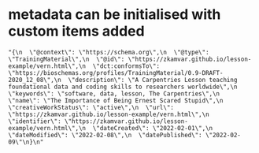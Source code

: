 # metadata can be initialised with custom items added 

    "{\n  \"@context\": \"https://schema.org\",\n  \"@type\": \"TrainingMaterial\",\n  \"@id\": \"https://zkamvar.github.io/lesson-example/vern.html\",\n  \"dct:conformsTo\": \"https://bioschemas.org/profiles/TrainingMaterial/0.9-DRAFT-2020_12_08\",\n  \"description\": \"A Carpentries Lesson teaching foundational data and coding skills to researchers worldwide\",\n  \"keywords\": \"software, data, lesson, The Carpentries\",\n  \"name\": \"The Importance of Being Ernest Scared Stupid\",\n  \"creativeWorkStatus\": \"active\",\n  \"url\": \"https://zkamvar.github.io/lesson-example/vern.html\",\n  \"identifier\": \"https://zkamvar.github.io/lesson-example/vern.html\",\n  \"dateCreated\": \"2022-02-01\",\n  \"dateModified\": \"2022-02-08\",\n  \"datePublished\": \"2022-02-09\"\n}\n"

